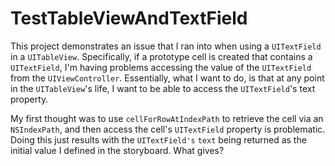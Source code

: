 # TestTableViewAndTextField

This project demonstrates an issue that I ran into when using a `UITextField` in a `UITableView`. Specifically, if a prototype cell is created that contains a `UITextField`, I'm having problems accessing the value of the `UITextField` from the `UIViewController`.  Essentially, what I want to do, is that at any point in the `UITableView`'s life, I want to be able to access the `UITextField`'s text property.  

My first thought was to use `cellForRowAtIndexPath` to retrieve the cell via an `NSIndexPath`, and then access the cell's `UITextField` property is problematic.  Doing this just results with the `UITextField's` `text` being returned as the initial value I defined in the storyboard.  What gives? 
